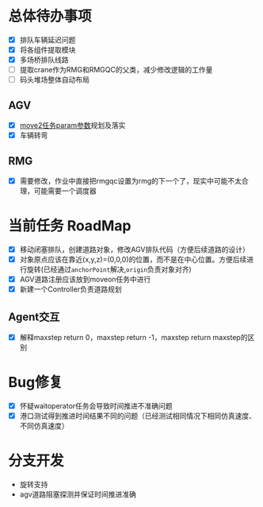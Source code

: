# 总体待办事项
- [x] 排队车辆延迟问题
- [x] 将各组件提取模块
- [x] 多场桥排队线路
- [ ] 提取crane作为RMG和RMGQC的父类，减少修改逻辑的工作量
- [ ] 码头堆场整体自动布局

## AGV
- [x] [move2任务param参数](./components/agv.md#move2)规划及落实
- [x] 车辆转弯

## RMG
- [x] 需要修改，作业中直接把rmgqc设置为rmg的下一个了，现实中可能不太合理，可能需要一个调度器

# 当前任务 RoadMap
- [x] 移动闭塞排队，创建道路对象，修改AGV排队代码（方便后续道路的设计）
- [x] 对象原点应该在靠近(x,y,z)=(0,0,0)的位置，而不是在中心位置。方便后续进行旋转(已经通过`anchorPoint`解决,`origin`负责对象对齐)
- [x] AGV道路注册应该放到moveon任务中进行
- [x] 新建一个Controller负责道路规划

## Agent交互
- [x] 解释maxstep return 0，maxstep return -1，maxstep return maxstep的区别

# Bug修复
- [x] 怀疑waitoperator任务会导致时间推进不准确问题
- [x] 港口测试得到推进时间结果不同的问题（已经测试相同情况下相同仿真速度、不同仿真速度）

# 分支开发
- 旋转支持
- agv道路阻塞探测并保证时间推进准确
